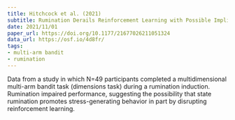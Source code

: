 ```yaml
---
title: Hitchcock et al. (2021)
subtitle: Rumination Derails Reinforcement Learning with Possible Implications for Ineffective Behavior
date: 2021/11/01
paper_url: https://doi.org/10.1177/21677026211051324
data_url: https://osf.io/4d8fr/
tags:
- multi-arm bandit
- rumination
---
```


Data from a study in which N=49 participants completed a multidimensional multi-arm bandit task (dimensions task) during a rumination induction. Rumination impaired performance, suggesting the possibility that state rumination promotes stress-generating behavior in part by disrupting reinforcement learning.
